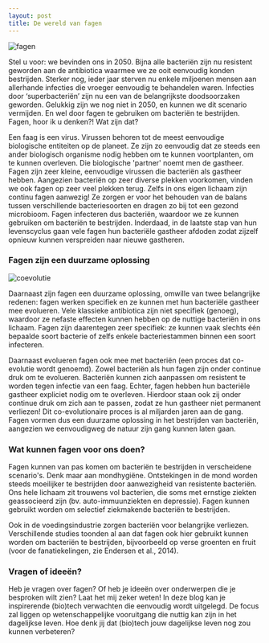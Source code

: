 ```yaml
---
layout: post
title: De wereld van fagen
---
```


![fagen](../../images/lots_of_phages2.jpeg)
<br>

Stel u voor: we bevinden ons in 2050. Bijna alle bacteriën zijn nu resistent geworden aan de antibiotica waarmee we ze ooit eenvoudig konden bestrijden. Sterker nog, ieder jaar sterven nu enkele miljoenen mensen aan allerhande infecties die vroeger eenvoudig te behandelen waren. Infecties door ‘superbacteriën’ zijn nu een van de belangrijkste doodsoorzaken geworden. Gelukkig zijn we nog niet in 2050, en kunnen we dit scenario vermijden. En wel door fagen te gebruiken om bacteriën te bestrijden. Fagen, hoor ik u denken?! Wat zijn dat?

Een faag is een virus. Virussen behoren tot de meest eenvoudige biologische entiteiten op de planeet. Ze zijn zo eenvoudig dat ze steeds een ander biologisch organisme nodig hebben om te kunnen voortplanten, om te kunnen overleven. Die biologische 'partner' noemt men de gastheer. Fagen zijn zeer kleine, eenvoudige virussen die bacteriën als gastheer hebben. Aangezien bacteriën op zeer diverse plekken voorkomen, vinden we ook fagen op zeer veel plekken terug. Zelfs in ons eigen lichaam zijn continu fagen aanwezig! Ze zorgen er voor het behouden van de balans tussen verschillende bacteriesoorten en dragen zo bij tot een gezond microbioom. Fagen infecteren dus bacteriën, waardoor we ze kunnen gebruiken om bacteriën te bestrijden. Inderdaad, in de laatste stap van hun levenscyclus gaan vele fagen hun bacteriële gastheer afdoden zodat zijzelf opnieuw kunnen verspreiden naar nieuwe gastheren. 

### Fagen zijn een duurzame oplossing

![coevolutie](../../images/coev.jpeg)
<br>

Daarnaast zijn fagen een duurzame oplossing, omwille van twee belangrijke redenen: fagen werken specifiek en ze kunnen met hun bacteriële gastheer mee evolueren. Vele klassieke antibiotica zijn niet specifiek (genoeg), waardoor ze nefaste effecten kunnen hebben op de nuttige bacteriën in ons lichaam. Fagen zijn daarentegen zeer specifiek: ze kunnen vaak slechts één bepaalde soort bacterie of zelfs enkele bacteriestammen binnen een soort infecteren. 

Daarnaast evolueren fagen ook mee met bacteriën (een proces dat co-evolutie wordt genoemd). Zowel bacteriën als hun fagen zijn onder continue druk om te evolueren. Bacteriën kunnen zich aanpassen om resistent te worden tegen infectie van een faag. Echter, fagen hebben hun bacteriële gastheer expliciet nodig om te overleven. Hierdoor staan ook zij onder continue druk om zich aan te passen, zodat ze hun gastheer niet permanent verliezen! Dit co-evolutionaire proces is al miljarden jaren aan de gang. Fagen vormen dus een duurzame oplossing in het bestrijden van bacteriën, aangezien we eenvoudigweg de natuur zijn gang kunnen laten gaan.

### Wat kunnen fagen voor ons doen?

Fagen kunnen van pas komen om bacteriën te bestrijden in verscheidene scenario's. Denk maar aan mondhygiëne. Ontstekingen in de mond worden steeds moeilijker te bestrijden door aanwezigheid van resistente bacteriën. Ons hele lichaam zit trouwens vol bacterïen, die soms met ernstige ziekten geassocieerd zijn (bv. auto-immuunziekten en depressie). Fagen kunnen gebruikt worden om selectief ziekmakende bacteriën te bestrijden.

Ook in de voedingsindustrie zorgen bacteriën voor belangrijke verliezen. Verschillende studies toonden al aan dat fagen ook hier gebruikt kunnen worden om bacteriën te bestrijden, bijvoorbeeld op verse groenten en fruit (voor de fanatiekelingen, zie Endersen et al., 2014).

### Vragen of ideeën?

Heb je vragen over fagen? Of heb je ideeën over onderwerpen die je besproken wilt zien? Laat het mij zeker weten! In deze blog kan je inspirerende (bio)tech verwachten die eenvoudig wordt uitgelegd. De focus zal liggen op wetenschappelijke vooruitgang die nuttig kan zijn in het dagelijkse leven. Hoe denk jij dat (bio)tech jouw dagelijkse leven nog zou kunnen verbeteren?
